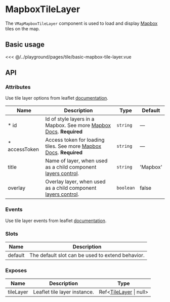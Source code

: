 # MapboxTileLayer

The `VMapMapboxTileLayer` component is used to load and display [Mapbox](https://www.mapbox.com) tiles on the map.

## Basic usage

<ClientOnly>
  <Demo url="/tile/basic-mapbox-tile-layer" >
  
<<< @/../playground/pages/tile/basic-mapbox-tile-layer.vue
  
  </Demo>
</ClientOnly>

## API

### Attributes

Use tile layer options from leaflet [documentation](https://leafletjs.com/reference.html#tilelayer).

| Name           | Description                                                                                                              | Type      | Default  |
| -------------- | ------------------------------------------------------------------------------------------------------------------------ | --------- | -------- |
| \* id          | Id of style layers in a Mapbox. See more [Mapbox Docs](https://docs.mapbox.com/help/glossary/layer). **Required**        | `string`  | —        |
| \* accessToken | Access token for loading tiles. See more [Mapbox Docs](https://docs.mapbox.com/help/glossary/access-token). **Required** | `string`  | —        |
| title          | Name of layer, when used as a child component [layers control](/components/control/layers-control).                      | `string`  | 'Mapbox' |
| overlay        | Overlay layer, when used as a child component [layers control](/components/control/layers-control).                      | `boolean` | false    |

### Events

Use tile layer events from leaflet [documentation](https://leafletjs.com/reference.html#tilelayer-event).

### Slots

| Name    | Description                                      |
| ------- | ------------------------------------------------ |
| default | The default slot can be used to extend behavior. |

### Exposes

| Name      | Description                  | Type                                                       |
| --------- | ---------------------------- | ---------------------------------------------------------- |
| tileLayer | Leaflet tile layer instance. | Ref<[TileLayer](/components/types.html#tilelayer) \| null> |
